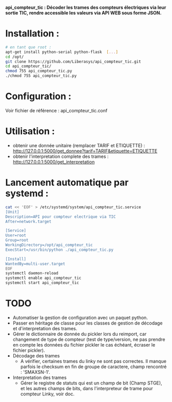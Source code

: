 **api_compteur_tic : Décoder les trames des compteurs électriques via leur sortie TIC, rendre accessible les valeurs via API WEB sous forme JSON.**

# Installation :
```bash
# en tant que root :
apt-get install python-serial python-flask  [...]
cd /opt/
git clone https://github.com/Liberasys/api_compteur_tic.git
cd api_compteur_tic/
chmod 755 api_compteur_tic.py
./chmod 755 api_compteur_tic.py
```

# Configuration :
Voir fichier de référence : api_compteur_tic.conf

# Utilisation :
- obtenir une donnée unitaire (remplacer TARIF et ETIQUETTE) : http://127.0.0.1:5000/get_donnee?tarif=TARIF&etiquette=ETIQUETTE
- obtenir l'interpretation complete des trames : http://127.0.0.1:5000/get_interpretation

# Lancement automatique par systemd :
```bash
cat << 'EOF' > /etc/systemd/system/api_compteur_tic.service
[Unit]
Description=API pour compteur electrique via TIC
After=network.target

[Service]
User=root
Group=root
WorkingDirectory=/opt/api_compteur_tic
ExecStart=/usr/bin/python ./api_compteur_tic.py

[Install]
WantedBy=multi-user.target
EOF
systemctl daemon-reload
systemctl enable api_compteur_tic
systemctl start api_compteur_tic
```

# TODO
  - Automatiser la gestion de configuration avec un paquet python.
  - Passer en héritage de classe pour les classes de gestion de décodage et d'interpretation des trames.
  - Gérer le dictionnaire de donnée du pickler lors du reimport, car changement de type de compteur (test de type/version, ne pas prendre en compte les données du fichier pickler le cas échéant, écraser le fichier pickler).
  - Décodage des trames
    - A vérifier, certaines trames du linky ne sont pas correctes. Il manque parfois le checksum en fin de groupe de caractere, champ rencontré : 'SMAXSN-1'.
  - Interpretation des trames
    - Gérer le registre de statuts qui est un champ de bit (Champ STGE), et les autres champs de bits, dans l'interpreteur de trame pour compteur Linky, voir doc.
